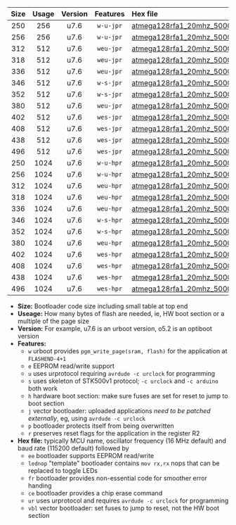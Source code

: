 |Size|Usage|Version|Features|Hex file|
|:-:|:-:|:-:|:-:|:--|
|250|256|u7.6|`w-u-jpr`|[atmega128rfa1_20mhz_500000bps_ur_vbl.hex](https://raw.githubusercontent.com/stefanrueger/urboot/main//atmega128rfa1_20mhz_500000bps_ur_vbl.hex)|
|256|256|u7.6|`w-u-jpr`|[atmega128rfa1_20mhz_500000bps_lednop_ur_vbl.hex](https://raw.githubusercontent.com/stefanrueger/urboot/main//atmega128rfa1_20mhz_500000bps_lednop_ur_vbl.hex)|
|312|512|u7.6|`weu-jpr`|[atmega128rfa1_20mhz_500000bps_ee_ur_vbl.hex](https://raw.githubusercontent.com/stefanrueger/urboot/main//atmega128rfa1_20mhz_500000bps_ee_ur_vbl.hex)|
|318|512|u7.6|`weu-jpr`|[atmega128rfa1_20mhz_500000bps_ee_lednop_ur_vbl.hex](https://raw.githubusercontent.com/stefanrueger/urboot/main//atmega128rfa1_20mhz_500000bps_ee_lednop_ur_vbl.hex)|
|336|512|u7.6|`weu-jpr`|[atmega128rfa1_20mhz_500000bps_ee_lednop_fr_ur_vbl.hex](https://raw.githubusercontent.com/stefanrueger/urboot/main//atmega128rfa1_20mhz_500000bps_ee_lednop_fr_ur_vbl.hex)|
|346|512|u7.6|`w-s-jpr`|[atmega128rfa1_20mhz_500000bps_vbl.hex](https://raw.githubusercontent.com/stefanrueger/urboot/main//atmega128rfa1_20mhz_500000bps_vbl.hex)|
|352|512|u7.6|`w-s-jpr`|[atmega128rfa1_20mhz_500000bps_lednop_vbl.hex](https://raw.githubusercontent.com/stefanrueger/urboot/main//atmega128rfa1_20mhz_500000bps_lednop_vbl.hex)|
|380|512|u7.6|`weu-jpr`|[atmega128rfa1_20mhz_500000bps_ee_lednop_fr_ce_ur_vbl.hex](https://raw.githubusercontent.com/stefanrueger/urboot/main//atmega128rfa1_20mhz_500000bps_ee_lednop_fr_ce_ur_vbl.hex)|
|402|512|u7.6|`wes-jpr`|[atmega128rfa1_20mhz_500000bps_ee_vbl.hex](https://raw.githubusercontent.com/stefanrueger/urboot/main//atmega128rfa1_20mhz_500000bps_ee_vbl.hex)|
|408|512|u7.6|`wes-jpr`|[atmega128rfa1_20mhz_500000bps_ee_lednop_vbl.hex](https://raw.githubusercontent.com/stefanrueger/urboot/main//atmega128rfa1_20mhz_500000bps_ee_lednop_vbl.hex)|
|438|512|u7.6|`wes-jpr`|[atmega128rfa1_20mhz_500000bps_ee_lednop_fr_vbl.hex](https://raw.githubusercontent.com/stefanrueger/urboot/main//atmega128rfa1_20mhz_500000bps_ee_lednop_fr_vbl.hex)|
|496|512|u7.6|`wes-jpr`|[atmega128rfa1_20mhz_500000bps_ee_lednop_fr_ce_vbl.hex](https://raw.githubusercontent.com/stefanrueger/urboot/main//atmega128rfa1_20mhz_500000bps_ee_lednop_fr_ce_vbl.hex)|
|250|1024|u7.6|`w-u-hpr`|[atmega128rfa1_20mhz_500000bps_ur.hex](https://raw.githubusercontent.com/stefanrueger/urboot/main//atmega128rfa1_20mhz_500000bps_ur.hex)|
|256|1024|u7.6|`w-u-hpr`|[atmega128rfa1_20mhz_500000bps_lednop_ur.hex](https://raw.githubusercontent.com/stefanrueger/urboot/main//atmega128rfa1_20mhz_500000bps_lednop_ur.hex)|
|312|1024|u7.6|`weu-hpr`|[atmega128rfa1_20mhz_500000bps_ee_ur.hex](https://raw.githubusercontent.com/stefanrueger/urboot/main//atmega128rfa1_20mhz_500000bps_ee_ur.hex)|
|318|1024|u7.6|`weu-hpr`|[atmega128rfa1_20mhz_500000bps_ee_lednop_ur.hex](https://raw.githubusercontent.com/stefanrueger/urboot/main//atmega128rfa1_20mhz_500000bps_ee_lednop_ur.hex)|
|336|1024|u7.6|`weu-hpr`|[atmega128rfa1_20mhz_500000bps_ee_lednop_fr_ur.hex](https://raw.githubusercontent.com/stefanrueger/urboot/main//atmega128rfa1_20mhz_500000bps_ee_lednop_fr_ur.hex)|
|346|1024|u7.6|`w-s-hpr`|[atmega128rfa1_20mhz_500000bps.hex](https://raw.githubusercontent.com/stefanrueger/urboot/main//atmega128rfa1_20mhz_500000bps.hex)|
|352|1024|u7.6|`w-s-hpr`|[atmega128rfa1_20mhz_500000bps_lednop.hex](https://raw.githubusercontent.com/stefanrueger/urboot/main//atmega128rfa1_20mhz_500000bps_lednop.hex)|
|380|1024|u7.6|`weu-hpr`|[atmega128rfa1_20mhz_500000bps_ee_lednop_fr_ce_ur.hex](https://raw.githubusercontent.com/stefanrueger/urboot/main//atmega128rfa1_20mhz_500000bps_ee_lednop_fr_ce_ur.hex)|
|402|1024|u7.6|`wes-hpr`|[atmega128rfa1_20mhz_500000bps_ee.hex](https://raw.githubusercontent.com/stefanrueger/urboot/main//atmega128rfa1_20mhz_500000bps_ee.hex)|
|408|1024|u7.6|`wes-hpr`|[atmega128rfa1_20mhz_500000bps_ee_lednop.hex](https://raw.githubusercontent.com/stefanrueger/urboot/main//atmega128rfa1_20mhz_500000bps_ee_lednop.hex)|
|438|1024|u7.6|`wes-hpr`|[atmega128rfa1_20mhz_500000bps_ee_lednop_fr.hex](https://raw.githubusercontent.com/stefanrueger/urboot/main//atmega128rfa1_20mhz_500000bps_ee_lednop_fr.hex)|
|496|1024|u7.6|`wes-hpr`|[atmega128rfa1_20mhz_500000bps_ee_lednop_fr_ce.hex](https://raw.githubusercontent.com/stefanrueger/urboot/main//atmega128rfa1_20mhz_500000bps_ee_lednop_fr_ce.hex)|

- **Size:** Bootloader code size including small table at top end
- **Useage:** How many bytes of flash are needed, ie, HW boot section or a multiple of the page size
- **Version:** For example, u7.6 is an urboot version, o5.2 is an optiboot version
- **Features:**
  + `w` urboot provides `pgm_write_page(sram, flash)` for the application at `FLASHEND-4+1`
  + `e` EEPROM read/write support
  + `u` uses urprotocol requiring `avrdude -c urclock` for programming
  + `s` uses skeleton of STK500v1 protocol; `-c urclock` and `-c arduino` both work
  + `h` hardware boot section: make sure fuses are set for reset to jump to boot section
  + `j` vector bootloader: uploaded applications *need to be patched externally*, eg, using `avrdude -c urclock`
  + `p` bootloader protects itself from being overwritten
  + `r` preserves reset flags for the application in the register R2
- **Hex file:** typically MCU name, oscillator frequency (16 MHz default) and baud rate (115200 default) followed by
  + `ee` bootloader supports EEPROM read/write
  + `lednop` "template" bootloader contains `mov rx,rx` nops that can be replaced to toggle LEDs
  + `fr` bootloader provides non-essential code for smoother error handing
  + `ce` bootloader provides a chip erase command
  + `ur` uses urprotocol and requires `avrdude -c urclock` for programming
  + `vbl` vector bootloader: set fuses to jump to reset, not the HW boot section
